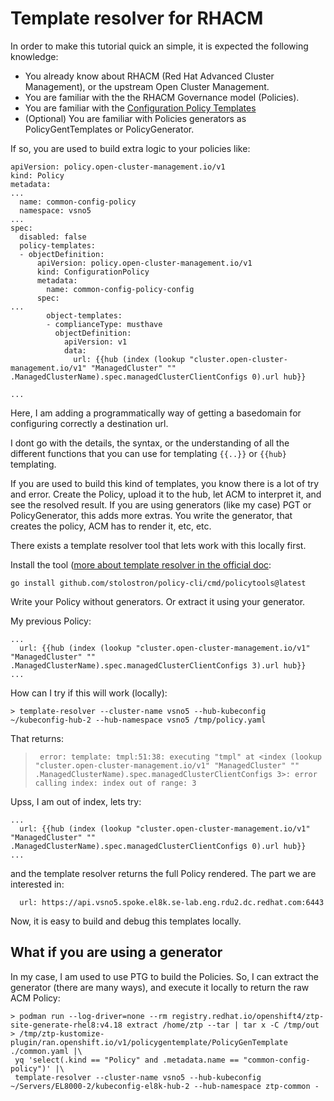 # Template resolver for RHACM

In order to make this tutorial quick an simple, it is expected the following knowledge:
 * You already know about RHACM (Red Hat Advanced Cluster Management), or the upstream Open Cluster Management.
 * You are familiar with the the RHACM Governance model (Policies).
 * You are familiar with the [Configuration Policy Templates](https://docs.redhat.com/en/documentation/red_hat_advanced_cluster_management_for_kubernetes/2.14/html-single/governance/index#template-processing)
 * (Optional) You are familiar with Policies generators as PolicyGentTemplates or PolicyGenerator.
 
If so, you are used to build extra logic to your policies like:

```
apiVersion: policy.open-cluster-management.io/v1                               
kind: Policy                                                                   
metadata:                                                                      
...
  name: common-config-policy                                                   
  namespace: vsno5                                                                                                                                                                                                                                            
...
spec:                                                                          
  disabled: false                                                              
  policy-templates:                                                            
  - objectDefinition:                                                          
      apiVersion: policy.open-cluster-management.io/v1                         
      kind: ConfigurationPolicy                                                
      metadata:                                                                
        name: common-config-policy-config                                      
      spec:                                                                    
...
        object-templates:                                                      
        - complianceType: musthave                                             
          objectDefinition:                                                    
            apiVersion: v1                                                     
            data:                                                              
              url: {{hub (index (lookup "cluster.open-cluster-management.io/v1" "ManagedCluster" "" .ManagedClusterName).spec.managedClusterClientConfigs 0).url hub}} 
                  
...

```

Here, I am adding a programmatically way of getting a basedomain for configuring correctly a destination url.

I dont go with the details, the syntax, or the understanding of all the different functions that you can use for templating `{{..}}` or `{{hub}` templating. 

If you are used to build this kind of templates, you know there is a lot of try and error. Create the Policy, upload it to the hub, let ACM to interpret it, and see the resolved result. If you are using generators (like my case) PGT or PolicyGenerator, this adds more extras. You write the generator, that creates the policy, ACM has to render it, etc, etc.

There exists a template resolver tool that lets work with this locally first.

Install the tool ([more about template resolver in the official doc](https://docs.redhat.com/en/documentation/red_hat_advanced_cluster_management_for_kubernetes/2.12/html-single/governance/index#policy-cli-commands):

```
go install github.com/stolostron/policy-cli/cmd/policytools@latest
```

Write your Policy without generators. Or extract it using your generator.

My previous Policy:

```
...
  url: {{hub (index (lookup "cluster.open-cluster-management.io/v1" "ManagedCluster" "" .ManagedClusterName).spec.managedClusterClientConfigs 3).url hub}} 
...
```

How can I try if this will work (locally):

```
> template-resolver --cluster-name vsno5 --hub-kubeconfig ~/kubeconfig-hub-2 --hub-namespace vsno5 /tmp/policy.yaml 
```

That returns:
> ``` error: template: tmpl:51:38: executing "tmpl" at <index (lookup "cluster.open-cluster-management.io/v1" "ManagedCluster" "" .ManagedClusterName).spec.managedClusterClientConfigs 3>: error calling index: index out of range: 3```

Upss, I am out of index, lets try:

```
...
  url: {{hub (index (lookup "cluster.open-cluster-management.io/v1" "ManagedCluster" "" .ManagedClusterName).spec.managedClusterClientConfigs 0).url hub}} 
...
```

and the template resolver returns the full Policy rendered. The part we are interested in:

```
  url: https://api.vsno5.spoke.el8k.se-lab.eng.rdu2.dc.redhat.com:6443

```

Now, it is easy to build and debug this templates locally.

## What if you are using a generator

In my case, I am used to use PTG to build the Policies. So, I can extract the generator (there are many ways), and execute it locally to return the raw ACM Policy:

```
> podman run --log-driver=none --rm registry.redhat.io/openshift4/ztp-site-generate-rhel8:v4.18 extract /home/ztp --tar | tar x -C /tmp/out
> /tmp/ztp-kustomize-plugin/ran.openshift.io/v1/policygentemplate/PolicyGenTemplate ./common.yaml |\
 yq 'select(.kind == "Policy" and .metadata.name == "common-config-policy")' |\ 
 template-resolver --cluster-name vsno5 --hub-kubeconfig ~/Servers/EL8000-2/kubeconfig-el8k-hub-2 --hub-namespace ztp-common -
```